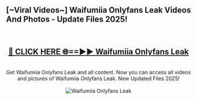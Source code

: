 <h2>[~Viral Videos~] Waifumiia Onlyfans Leak Videos And Photos - Update Files 2025!</h2>
<br>
<div align="center">
<h2><a href="https://top-ai-tools.click/QrbHav" rel="nofollow">🔴 CLICK HERE 🌐==►► Waifumiia Onlyfans Leak</a></h2>
<br>
Get Waifumiia Onlyfans Leak and all content. Now you can access all videos and pictures of Waifumiia Onlyfans Leak. New Updated Files 2025!
<br>
<br>
<a href="https://top-ai-tools.click/QrbHav" rel="nofollow" data-target="animated-image.originalLink"><img src="https://i.ibb.co.com/WyWwxjT/player-gif2.gif" alt="Waifumiia Onlyfans Leak" style="max-width: 100%; display: inline-block;" data-target="animated-image.originalImage"></a>
</div>
<br>